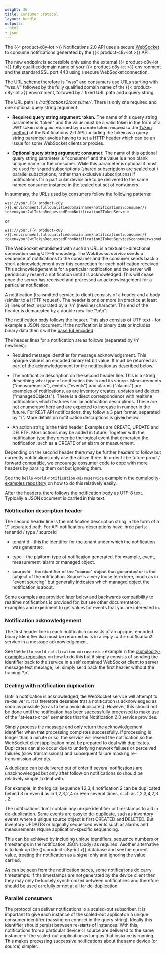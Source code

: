 ```yaml
---
weight: 30
title: Consumer protocol
layout: bundle
outputs:
- html
- json
---
```


The {{< product-c8y-iot >}} Notifications 2.0 API uses a secure [WebSocket](https://en.wikipedia.org/wiki/WebSocket) to consume notifications generated by the {{< product-c8y-iot >}} API.

The new endpoint is accessible only using the external {{< product-c8y-iot >}} fully qualified domain name of your {{< product-c8y-iot >}} environment and the standard SSL port 443 using a secure WebSocket connection.

The [URL scheme](https://en.wikipedia.org/wiki/List_of_URI_schemes) therefore is "wss" and consumers use URLs starting with "wss://" followed by the fully qualified domain name of the {{< product-c8y-iot >}} environment, followed by a fixed URL path and a query string.

The URL path is */notifications2/consumer/*. There is only one required and one optional query string argument:

* **Required query string argument: token.** The name of this query string parameter is "token" and the value must be a valid token in the form of a JWT token string as returned by a create token request to the [Token method]({{cumulocity_domain}}/api/#section/#tokens) of the Notifications 2.0 API. Including the token as a query string parameter avoids having to set a HTTP header which can be an issue for some WebSocket clients or proxies.

* **Optional query string argument: consumer.** The name of this optional query string parameter is "consumer" and the value is a non blank unique name for the consumer. While this parameter is optional it must be used for shared subscriptions (shared subscriptions are scaled out / parallel subscriptions, rather than exclusive subscriptions) if notifications for a particular device are to be delivered to the same named consumer instance in the scaled out set of consumers.

In summary, the URLs used by consumers follow the following patterns:

```
wss://your.{{< product-c8y >}}.environment.fullqualifieddomainname/notification2/consumer/?token=yourJwtTokenRequestedFromNotification2TokenService
```
or
```
wss://your.{{< product-c8y >}}.environment.fullqualifieddomainname/notification2/consumer/?token=yourJwtTokenRequestedFromNotification2TokenService&consumer=someUniqueNameForThisConsumer
```

The WebSocket established with such an URL is a textual bi-directional connection using UTF-8 encoding. The WebSocket service sends a sequence of notifications to the consumer and the consumer sends back a short acknowledgement over this connection for each notification received. This acknowledgement is for a particular notification and the server will periodically resend a notification until it is acknowledged. This will cease once the server has received and processed an acknowledgement for a particular notification.

A notification (transmitted service to client) consists of a header and a body (similar to a HTTP request). The header is one or more (in practice at least 3) lines of text, separated by a '\n' (newline) character. The end of the header is demarcated by a double new line "\n\n".

The notification body follows the header. This also consists of UTF text - for example a JSON document. If the notification is binary data or includes binary data then it will be [base 64 encoded](https://en.wikipedia.org/wiki/Base64).

The header lines for a notification are as follows (separated by \n' newlines):

* Required message identifier for message acknowledgement. This opaque value is an encoded binary 64 bit value. It must be returned as part of the acknowledgement for the notification as described below.

* The notification description on the second header line. This is a string describing what type of notification this is and its source.  Measurements ("measurements"), events ("events") and alarms ("alarms") are examples of notifications, as are inventory creates, updates and deletes ("managedObjects"). There is a direct correspondence with realtime notifications which features similar notification descriptions. These are not enumerated here and are expected to increase in number in the future. For REST API notifications, they follow a 3 part format, separated by "/". More details on notification descriptions is given below.

* An action string is the third header. Examples are CREATE, UPDATE and DELETE. More actions may be added in future. Together with the notification type they describe the logical event that generated the notification, such as a CREATE of an alarm or measurement.

Depending on the second header there may be further headers to follow but currently notifications only use the above three. In order to be future proof / forward compatible, we encourage consumer code to cope with more headers by parsing them out but ignoring them.

See the `hello-world-notification-microservice` example in the [cumulocity-examples repository](https://github.com/SoftwareAG/cumulocity-examples/tree/develop/hello-world-notification-microservice) on how to do this relatively easily.

After the headers, there follows the notification body as UTF-8 text. Typically a JSON document is carried in this text.

### Notification description header

The second header line is the notification description string in the form of a '/' separated path. For API notifications descriptions have three parts: tenantId / type / sourceId

* tenantId - this the identifier for the tenant under which the notification was generated.

* type - the platform type of notification generated. For example, event, measurement, alarm or managed object.

* sourceId - the identifier of the "source" object that generated or is the subject of the notification. Source is a very loose term here, much as in "event sourcing" but generally indicates which managed object the notification is about.

Some examples are provided later below and backwards compatibility to realtime notifications is provided for, but see other documentation, examples and experiment to get values for events that you are interested in.

### Notification acknowledgement

The first header line in each notification consists of an opaque, encoded binary identifier that must be returned as is in a reply to the notification2 service in a message acknowledgement.

See the `hello-world-notification-microservice` example in the [cumulocity-examples repository](https://github.com/SoftwareAG/cumulocity-examples/tree/develop/hello-world-notification-microservice) on how to do this but it simply consists of sending the identifier back to the service in a self contained WebSocket client to server message text message, i.e. simply send back the first header without the training '\n'.


### Dealing with notification duplication

Until a notification is acknowledged, the WebSocket service will attempt to re-deliver it. It is therefore desirable that a notification is acknowledged as soon as possible (so as to help avoid duplicates). However, this should not be done until the notification has been successfully processed to make use of the "at-least-once" semantics that the Notification 2.0 service provides.

Simply process the message and only return the acknowledgement identifier when that processing completes successfully. If processing is longer than a minute or so, the service will resend the notification so the WebSocket client application must be prepared to deal with duplicates. Duplicates can also occur due to underlying network failures or perceived failures (slow transmissions) and subsequent failure masking re-transmission attempts.

A duplicate can be delivered out of order if several notifications are unacknowledged but only after follow-on notifications so should be relatively simple to deal with.

For example, in the logical sequence 1,2,3,4 notification 2 can be duplicated behind 3 or even 4 as in 1,2,3,2,4 or even several times, such as 1,2,3,4,2,3 ..2.

The notifications don't contain any unique identifier or timestamps to aid in de-duplication. Some events are easy to de-duplicate, such as inventory events where a unique source object is first CREATED and DELETED. But inventory UPDATES or logically sequenced events such as alarms and measurements require application-specific sequencing.

This can be achieved by including unique identifiers, sequence numbers or timestamps in the notification JSON (body) as required. Another alternative is to look up the {{< product-c8y-iot >}} database and see the current value, treating the notification as a signal only and ignoring the value carried.

As can be seen from the notification [traces](#traces), some notifications do carry timestamps. If the timestamps are not generated by the device client then they may only be loosely synchronized between notifications and therefore should be used carefully or not at all for de-duplication.

### Parallel consumers

The protocol can deliver notifications to a scaled-out subscriber. It is important to give each instance of the scaled-out application a unique consumer identifier (passing on connect in the query string). Ideally this identifier should persist between re-starts of instances. With this, notifications from a particular device or source are delivered to the same instance of the scaled-out application as long as that instance is running. This makes processing successive notifications about the same device (or source) simpler.

